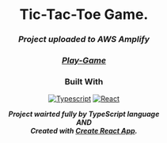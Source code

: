 <div align="center">
 
# Tic-Tac-Toe Game. 
### ***Project uploaded to AWS Amplify*** <br/>
### ***[Play-Game](https://master.dfyybdctzjiw9.amplifyapp.com)***

### Built With
 [![Typescript][Typescript.com]][Typescript-url]
 [![React][React.js]][React-url]

***Project wairted fully by TypeScript language <br/>
AND <br/>
Created with [Create React App](https://github.com/facebook/create-react-app).*** <br/>
<div/>

[React.js]: https://img.shields.io/badge/React-20232A?style=for-the-badge&logo=react&logoColor=61DAFB
[React-url]: https://reactjs.org/

[Typescript.com]: https://img.shields.io/badge/Typescript-20232A?style=for-the-badge&logo=typescript&logoColor=61DAFB
[Typescript-url]: https://www.typescriptlang.org/
